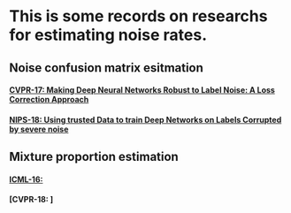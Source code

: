 # This is some records on researchs for estimating noise rates.

## Noise confusion matrix esitmation
#### [CVPR-17: Making Deep Neural Networks Robust to Label Noise: A Loss Correction Approach](https://arxiv.org/pdf/1609.03683.pdf)
 
#### [NIPS-18: Using trusted Data to train Deep Networks on Labels Corrupted by severe noise](http://papers.nips.cc/paper/8246-using-trusted-data-to-train-deep-networks-on-labels-corrupted-by-severe-noise.pdf)


## Mixture proportion estimation
#### [ICML-16: ]()
#### [CVPR-18: ]
